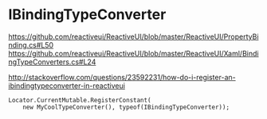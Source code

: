 # IBindingTypeConverter

https://github.com/reactiveui/ReactiveUI/blob/master/ReactiveUI/PropertyBinding.cs#L50
https://github.com/reactiveui/ReactiveUI/blob/master/ReactiveUI/Xaml/BindingTypeConverters.cs#L24

http://stackoverflow.com/questions/23592231/how-do-i-register-an-ibindingtypeconverter-in-reactiveui

    Locator.CurrentMutable.RegisterConstant(
        new MyCoolTypeConverter(), typeof(IBindingTypeConverter));
